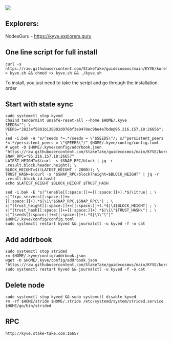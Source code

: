 ![](https://i.yapx.ru/RTuEU.jpg)


## Explorers: 
NodesGuru - https://kyve.explorers.guru   
## One line script for full install
```
curl -s https://raw.githubusercontent.com/StakeTake/guidecosmos/main/KYVE/korellia/kyve > kyve.sh && chmod +x kyve.sh && ./kyve.sh
```
To install, you just need to take the script and go through the installation order
## Start with state sync
```
sudo systemctl stop kyved
chaind tendermint unsafe-reset-all --home $HOME/.kyve
SEEDS=""; \
PEERS="2823ef5801b138802d076bf3e0478ec9be4e7bde@95.216.157.18:26656"; \
sed -i.bak -e "s/^seeds *=.*/seeds = \"$SEEDS\"/; s/^persistent_peers *=.*/persistent_peers = \"$PEERS\"/" $HOME/.kyve/config/config.toml
# wget -O $HOME/.kyve/config/addrbook.json "https://raw.githubusercontent.com/StakeTake/guidecosmos/main/KYVE/korellia/addrbook.json"
SNAP_RPC="95.216.157.18:26657"
LATEST_HEIGHT=$(curl -s $SNAP_RPC/block | jq -r .result.block.header.height); \
BLOCK_HEIGHT=$((LATEST_HEIGHT - 2000)); \
TRUST_HASH=$(curl -s "$SNAP_RPC/block?height=$BLOCK_HEIGHT" | jq -r .result.block_id.hash)
echo $LATEST_HEIGHT $BLOCK_HEIGHT $TRUST_HASH

sed -i.bak -E "s|^(enable[[:space:]]+=[[:space:]]+).*$|\1true| ; \
s|^(rpc_servers[[:space:]]+=[[:space:]]+).*$|\1\"$SNAP_RPC,$SNAP_RPC\"| ; \
s|^(trust_height[[:space:]]+=[[:space:]]+).*$|\1$BLOCK_HEIGHT| ; \
s|^(trust_hash[[:space:]]+=[[:space:]]+).*$|\1\"$TRUST_HASH\"| ; \
s|^(seeds[[:space:]]+=[[:space:]]+).*$|\1\"\"|" $HOME/.kyve/config/config.toml
sudo systemctl restart kyved && journalctl -u kyved -f -o cat
```
## Add addrbook
```
sudo systemctl stop strided
rm $HOME/.kyve/config/addrbook.json
wget -O $HOME/.kyve/config/addrbook.json "https://raw.githubusercontent.com/StakeTake/guidecosmos/main/KYVE/korellia/addrbook.json"
sudo systemctl restart kyved && journalctl -u kyved -f -o cat
```
## Delete node
```
sudo systemctl stop kyved && sudo systemctl disable kyved
rm -rf $HOME/stride $HOME/.stride /etc/systemd/system/strided.service $HOME/go/bin/strided
```
## RPC
```
http://kyve.stake-take.com:16657
```

